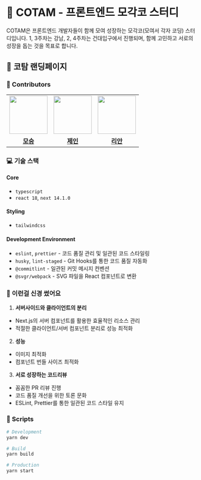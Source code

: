 # 🎯 COTAM - 프론트엔드 모각코 스터디

COTAM은 프론트엔드 개발자들이 함께 모여 성장하는 모각코(모여서 각자 코딩) 스터디입니다.
1, 3주차는 강남, 2, 4주차는 건대입구에서 진행되며, 함께 고민하고 서로의 성장을 돕는 것을 목표로 합니다.

## 🎁 코탐 랜딩페이지

### 👥 Contributors

<table>
  <tr>
    <td>
      <a href="https://github.com/endmoseung">
        <img src="https://avatars.githubusercontent.com/u/103626175?v=4" width="100px" />
      </a>
    </td>
    <td>
      <a href="https://github.com/JANGSEYEONG">
        <img src="https://avatars.githubusercontent.com/u/137787915?v=4" width="100px" />
      </a>
    </td>
    <td>
      <a href="https://github.com/novice-hero">
        <img src="https://avatars.githubusercontent.com/u/77836614?v=4" width="100px" />
      </a>
    </td>
  </tr>
  <tr>
    <td align="center">
      <b><a href="https://github.com/endmoseung">모승</a></b>
    </td>
    <td align="center">
      <b><a href="https://github.com/JANGSEYEONG">제인</a></b>
    </td>
    <td align="center">
      <b><a href="https://github.com/sukyeongh">리안</a></b>
    </td>
  </tr>
</table>

### 💻 기술 스택

#### Core

- `typescript`
- `react 18`, `next 14.1.0`

#### Styling

- `tailwindcss`

#### Development Environment

- `eslint`, `prettier` - 코드 품질 관리 및 일관된 코드 스타일링
- `husky`, `lint-staged` - Git Hooks를 통한 코드 품질 자동화
- `@commitlint` - 일관된 커밋 메시지 컨벤션
- `@svgr/webpack` - SVG 파일을 React 컴포넌트로 변환

### 🌟 이런걸 신경 썼어요

1. **서버사이드와 클라이언트의 분리**

- Next.js의 서버 컴포넌트를 활용한 효율적인 리소스 관리
- 적절한 클라이언트/서버 컴포넌트 분리로 성능 최적화

2. **성능**

- 이미지 최적화
- 컴포넌트 번들 사이즈 최적화

3. **서로 성장하는 코드리뷰**

- 꼼꼼한 PR 리뷰 진행
- 코드 품질 개선을 위한 토론 문화
- ESLint, Prettier를 통한 일관된 코드 스타일 유지

### 📝 Scripts

```bash
# Development
yarn dev

# Build
yarn build

# Production
yarn start
```

